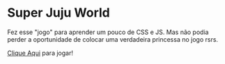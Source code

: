 # Super Juju World
Fez esse "jogo" para aprender um pouco de CSS e JS. 
Mas não podia perder a oportunidade de colocar uma verdadeira princessa no jogo rsrs.

[Clique Aqui](https://omanoelleal.github.io/superjujuworld/) para jogar!
